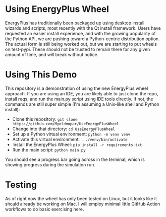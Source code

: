 # Using EnergyPlus Wheel

EnergyPlus has traditionally been packaged up using desktop install wizards and scripts, most recently with the Qt install framework.
Users have requested an easier install experience, and with the growing popularity of the Python API, we are pushing toward a Python-centric distribution option.
The actual form is still being worked out, but we are starting to put wheels on test-pypi.
These should not be trusted to remain there for any given amount of time, and will break without notice.

# Using This Demo

This repository is a demonstration of using the new EnergyPlus wheel approach.
If you are using an IDE, you are likely able to just clone the repo, install reqs, and run the main.py script using IDE tools directly.
If not, the commands are still super simple (I'm assuming a Unix-like shell and Python install):
 - Clone this repository: `git clone https://github.com/Myoldmopar/UseEnergyPlusWheel`
 - Change into that directory: `cd UseEnergyPlusWheel`
 - Set up a Python virtual environment: `python -m venv venv`
 - Activate this virtual environment: `. ./venv/bin/activate`
 - Install the EnergyPlus Wheel: `pip install -r requirements.txt`
 - Run the main script: `python main.py`

You should see a progress bar going across in the terminal, which is showing progress during the simulation run.

# Testing

As of right now the wheel has only been tested on Linux, but it looks like it should already be working on Mac.
I will employ minimal little GitHub Action workflows to do basic exercising here.

